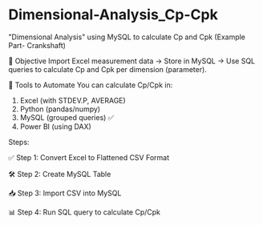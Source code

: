 # Dimensional-Analysis_Cp-Cpk
"Dimensional Analysis" using MySQL to calculate Cp and Cpk  (Example Part- Crankshaft)

🎯 Objective
Import Excel measurement data → Store in MySQL → Use SQL queries to calculate Cp and Cpk per dimension (parameter).

🔧 Tools to Automate
You can calculate Cp/Cpk in:
  1. Excel (with STDEV.P, AVERAGE)
  2. Python (pandas/numpy)
  3. MySQL (grouped queries) ✅
  4. Power BI (using DAX)

Steps:

  ✅ Step 1: Convert Excel to Flattened CSV Format

  🛠️ Step 2: Create MySQL Table

  📥 Step 3: Import CSV into MySQL

  📊 Step 4: Run SQL query to calculate Cp/Cpk
